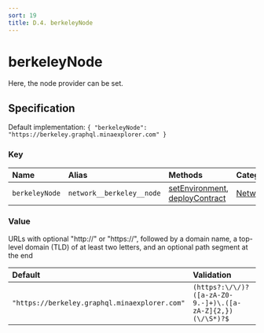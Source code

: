 ```yaml
---
sort: 19
title: D.4. berkeleyNode
---
```


# berkeleyNode

Here, the node provider can be set.


## Specification

Default implementation: ```{ "berkeleyNode": "https://berkeley.graphql.minaexplorer.com" }```

### Key

| **Name** | **Alias** | **Methods** | **Category** |  
|:--|:--|:--|:--|
| ```berkeleyNode``` | ```network__berkeley__node``` | [setEnvironment](../methods/setEnvironment.html#options), [deployContract](../methods/deployContract.html#options) | [Network](../options/#network) |

### Value

URLs with optional "http://" or "https://", followed by a domain name, a top-level domain (TLD) of at least two letters, and an optional path segment at the end

| **Default** | **Validation** | **Type** |
|:--|:--|:--|
| ```"https://berkeley.graphql.minaexplorer.com"``` | ```(https?:\/\/)?([a-zA-Z0-9.-]+)\.([a-zA-Z]{2,})(\/\S*)?$``` | ```string``` |

